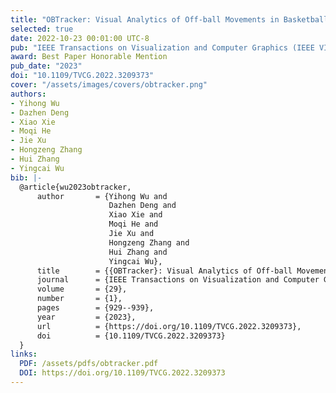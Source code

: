 ```yaml
---
title: "OBTracker: Visual Analytics of Off-ball Movements in Basketball"
selected: true
date: 2022-10-23 00:01:00 UTC-8
pub: "IEEE Transactions on Visualization and Computer Graphics (IEEE VIS 2022), vol. 29, no. 1, pp. 929-939, Jan. 2023 (CCF-A, JCR-Q1)"
award: Best Paper Honorable Mention
pub_date: "2023"
doi: "10.1109/TVCG.2022.3209373"
cover: "/assets/images/covers/obtracker.png"
authors:
- Yihong Wu
- Dazhen Deng
- Xiao Xie
- Moqi He
- Jie Xu
- Hongzeng Zhang
- Hui Zhang
- Yingcai Wu
bib: |-
  @article{wu2023obtracker,
      author       = {Yihong Wu and
                      Dazhen Deng and
                      Xiao Xie and
                      Moqi He and
                      Jie Xu and
                      Hongzeng Zhang and
                      Hui Zhang and
                      Yingcai Wu},
      title        = {{OBTracker}: Visual Analytics of Off-ball Movements in Basketball},
      journal      = {IEEE Transactions on Visualization and Computer Graphics},
      volume       = {29},
      number       = {1},
      pages        = {929--939},
      year         = {2023},
      url          = {https://doi.org/10.1109/TVCG.2022.3209373},
      doi          = {10.1109/TVCG.2022.3209373}
  }
links:
  PDF: /assets/pdfs/obtracker.pdf
  DOI: https://doi.org/10.1109/TVCG.2022.3209373
---
```

